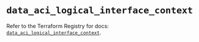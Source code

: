 # `data_aci_logical_interface_context`

Refer to the Terraform Registry for docs: [`data_aci_logical_interface_context`](https://registry.terraform.io/providers/ciscodevnet/aci/2.17.0/docs/data-sources/logical_interface_context).
